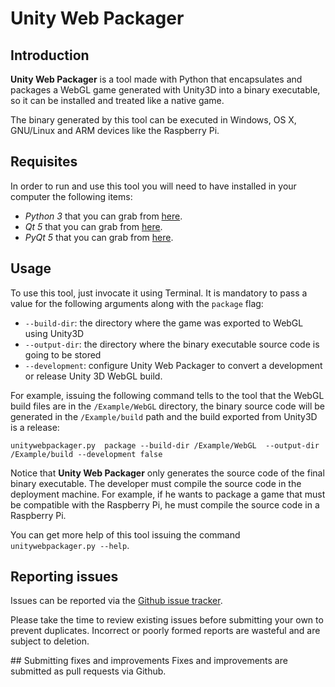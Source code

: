 # Unity Web Packager
## Introduction
**Unity Web Packager** is a tool made with Python that encapsulates and packages a WebGL game generated with Unity3D into a binary executable,
 so it can be installed and treated like a native game.

The binary generated by this tool can be executed in Windows, OS X, GNU/Linux and ARM devices like the Raspberry Pi.

## Requisites
In order to run and use this tool you will need to have installed in your computer the following items:
* *Python 3* that you can grab from [here](https://www.python.org/downloads/).
* *Qt 5* that you can grab from [here](https://www.qt.io/download/).
* *PyQt 5* that you can grab from [here](https://www.riverbankcomputing.com/software/pyqt/download5).

## Usage
To use this tool, just invocate it using Terminal. It is mandatory to pass a value for the following arguments along with
the `package` flag:

* `--build-dir`: the directory where the game was exported to WebGL using Unity3D
* `--output-dir`: the directory where the binary executable source code is going to be stored
* `--development`: configure Unity Web Packager to convert a development or release Unity 3D WebGL build.

For example, issuing the following command tells to the tool that the WebGL build files are in the `/Example/WebGL`
 directory,  the binary source code will be generated in the `/Example/build` path and the build exported from Unity3D is
 a release:

`unitywebpackager.py  package --build-dir /Example/WebGL  --output-dir /Example/build --development false
`

Notice that **Unity Web Packager** only generates the source code of the final binary executable. The developer must compile the
source code in the deployment machine. For example, if he wants to package a game that must be compatible with the Raspberry
Pi, he must compile the source code in a Raspberry Pi.

You can get more help of this tool issuing the command `unitywebpackager.py --help`.

## Reporting issues
Issues can be reported via the [Github issue tracker](https://github.com/iMartinezMateu/unitywebpackager/issues).

Please take the time to review existing issues before submitting your own to prevent duplicates. Incorrect or poorly formed reports are wasteful and are subject to deletion.

## Submitting fixes and improvements
Fixes and improvements are submitted as pull requests via Github.